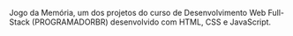 Jogo da Memória, um dos projetos do curso de Desenvolvimento Web Full-Stack (PROGRAMADORBR) desenvolvido com HTML, CSS e JavaScript.
